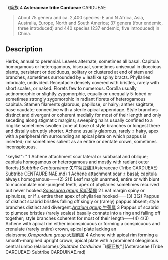 飞廉族
4.**Asteraceae tribe Cardueae** CARDUEAE

> About 75 genera and ca. 2,400 species: E and N Africa, Asia, Australia, Europe, North and South America; 37 genera (four endemic, three introduced) and 440 species (237 endemic, five introduced) in China.


## Description
Herbs, annual to perennial. Leaves alternate, sometimes all basal. Capitula homogamous or heterogamous, bisexual, sometimes unisexual in dioecious plants, persistent or deciduous, solitary or clustered at end of stem and branches, sometimes surrounded by ± leaflike spiny bracts. Phyllaries imbricate, undivided. Receptacle densely covered with bristles, rarely with short scales, or naked. Florets few to numerous. Corolla usually actinomorphic or slightly zygomorphic, equally or unequally 5-lobed or sometimes strongly zygomorphic in radiant florets of heterogamous capitula. Stamen filaments glabrous, papillose, or hairy; anther sagittate, base caudate; connective with a sterile apical appendage. Style branches distinct and divergent or coherent medially for most of their length and only seceding along stigmatic margins; sweeping hairs usually confined to a ringlike sometimes swollen zone at base of style branches or longest there and distally abruptly shorter. Achene usually glabrous, rarely ± hairy, apex with a peripheral rim surrounding an apical plate on which pappus is inserted; rim sometimes salient as an entire or dentate crown, sometimes inconspicuous.

  "keylist": "
1 Achene attachment scar lateral or subbasal and oblique; capitula homogamous or heterogamous and mostly with radiant outer florets.[*Subtribe Centaureinae* 矢车菊亚族](Asteraceae (Tribe CARDUEAE) Subtribe CENTAUREINAE.md)
1 Achene attachment scar ± basal; capitula always homogamous——(2)
2(1) Leaf margin unarmed, entire or with blunt to mucronulate non-pungent teeth, apex of phyllaries sometimes recurved but never hooked.[*Saussurea group* 风毛菊属](Saussurea.md)
2 Leaf margin spiny or spinulose, or if ± entire then apex of phyllaries hooked——(3)
3(2) Pappus of distinct scabrid bristles falling off singly or (rarely) pappus absent; style branches distinct and divergent.[*Arctium group* 牛蒡属](Arctium.md)
3 Pappus of scabrid to plumose bristles (rarely scales) basally connate into a ring and falling off together; style branches coherent for most of their length——(4)
4(3) Achene with apical rim either inconspicuous or forming a conspicuous and crenulate (rarely entire) crown, apical plate lacking an elaiosome.[*Onopordum group* 大翅蓟属](Onopordum.md)
4 Achene with apical rim forming a smooth-margined upright crown, apical plate with a prominent oleaginous central umbo (elaiosome).[*Subtribe Carduinae* 飞廉亚族",](Asteraceae (Tribe CARDUEAE) Subtribe CARDUINAE.md)

